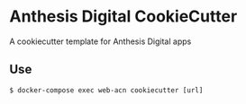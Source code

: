 Anthesis Digital CookieCutter
============================

A cookiecutter template for Anthesis Digital apps

Use
---
    $ docker-compose exec web-acn cookiecutter [url]